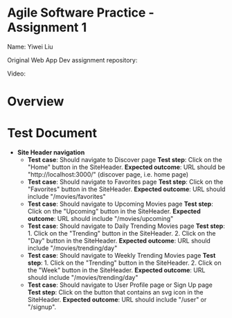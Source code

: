# Agile Software Practice - Assignment 1

Name: Yiwei Liu

Original Web App Dev assignment repository: 

Video: 

# Overview

# Test Document

+ __Site Header navigation__
  + __Test case__: Should navigate to Discover page
    __Test step__: Click on the "Home" button in the SiteHeader.
    __Expected outcome__: URL should be "http://localhost:3000/" (discover page, i.e. home page)
  + __Test case__: Should navigate to Favorites page
    __Test step__: Click on the "Favorites" button in the SiteHeader.
    __Expected outcome__: URL should include "/movies/favorites"
  + __Test case__: Should navigate to Upcoming Movies page
    __Test step__: Click on the "Upcoming" button in the SiteHeader.
    __Expected outcome__: URL should include "/movies/upcoming"
  + __Test case__: Should navigate to Daily Trending Movies page
    __Test step__: 1. Click on the "Trending" button in the SiteHeader. 
               2. Click on the "Day" button in the SiteHeader.
    __Expected outcome__: URL should include "/movies/trending/day"
  + __Test case__: Should navigate to Weekly Trending Movies page
    __Test step__: 1. Click on the "Trending" button in the SiteHeader. 
               2. Click on the "Week" button in the SiteHeader.
    __Expected outcome__: URL should include "/movies/trending/day"
  + __Test case__: Should navigate to User Profile page or Sign Up page
    __Test step__: Click on the button that contains an svg icon in the SiteHeader.
    __Expected outcome__: URL should include "/user" or "/signup". 